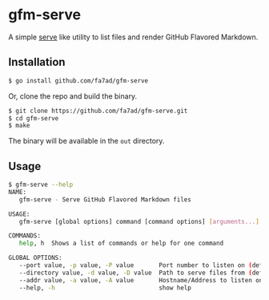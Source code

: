 # gfm-serve

A simple [serve] like utility to list files and render GitHub Flavored Markdown.

## Installation

```sh
$ go install github.com/fa7ad/gfm-serve
```

Or, clone the repo and build the binary.

```sh
$ git clone https://github.com/fa7ad/gfm-serve.git
$ cd gfm-serve
$ make
```

The binary will be available in the `out` directory.

## Usage

```sh
$ gfm-serve --help
NAME:
   gfm-serve - Serve GitHub Flavored Markdown files

USAGE:
   gfm-serve [global options] command [command options] [arguments...]

COMMANDS:
   help, h  Shows a list of commands or help for one command

GLOBAL OPTIONS:
   --port value, -p value, -P value       Port number to listen on (default: 8080)
   --directory value, -d value, -D value  Path to serve files from (default: ".")
   --addr value, -a value, -A value       Hostname/Address to listen on (default: "localhost")
   --help, -h                             show help
```

[serve]: https://npm.im/serve
